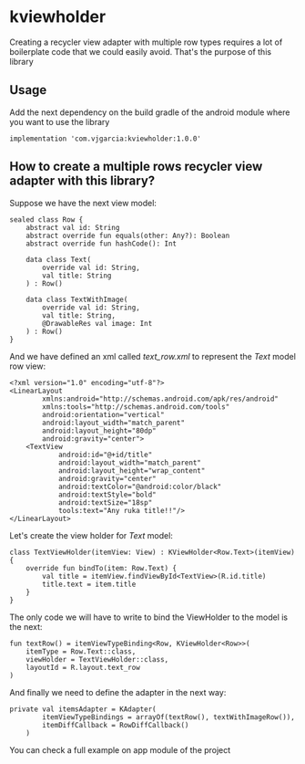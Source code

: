 # kviewholder
Creating a recycler view adapter with multiple row types requires a lot of boilerplate code that we could easily avoid. That's the purpose of this library

## Usage
Add the next dependency on the build gradle of the android module where you want to use the library

```
implementation 'com.vjgarcia:kviewholder:1.0.0'
```

## How to create a multiple rows recycler view adapter with this library?

Suppose we have the next view model:

```
sealed class Row {
    abstract val id: String
    abstract override fun equals(other: Any?): Boolean
    abstract override fun hashCode(): Int

    data class Text(
        override val id: String,
        val title: String
    ) : Row()

    data class TextWithImage(
        override val id: String,
        val title: String,
        @DrawableRes val image: Int
    ) : Row()
}
```

And we have defined an xml called *text_row.xml* to represent the _Text_ model row view:
```
<?xml version="1.0" encoding="utf-8"?>
<LinearLayout
        xmlns:android="http://schemas.android.com/apk/res/android"
        xmlns:tools="http://schemas.android.com/tools"
        android:orientation="vertical"
        android:layout_width="match_parent"
        android:layout_height="80dp"
        android:gravity="center">
    <TextView
            android:id="@+id/title"
            android:layout_width="match_parent"
            android:layout_height="wrap_content"
            android:gravity="center"
            android:textColor="@android:color/black"
            android:textStyle="bold"
            android:textSize="18sp"
            tools:text="Any ruka title!!"/>
</LinearLayout>
```

Let's create the view holder for _Text_ model:

```
class TextViewHolder(itemView: View) : KViewHolder<Row.Text>(itemView) {
    override fun bindTo(item: Row.Text) {
        val title = itemView.findViewById<TextView>(R.id.title)
        title.text = item.title
    }
}
```

The only code we will have to write to bind the ViewHolder to the model is the next:
```
fun textRow() = itemViewTypeBinding<Row, KViewHolder<Row>>(
    itemType = Row.Text::class,
    viewHolder = TextViewHolder::class,
    layoutId = R.layout.text_row
)
```

And finally we need to define the adapter in the next way:
```
private val itemsAdapter = KAdapter(
        itemViewTypeBindings = arrayOf(textRow(), textWithImageRow()),
        itemDiffCallback = RowDiffCallback()
    )
```
You can check a full example on app module of the project
